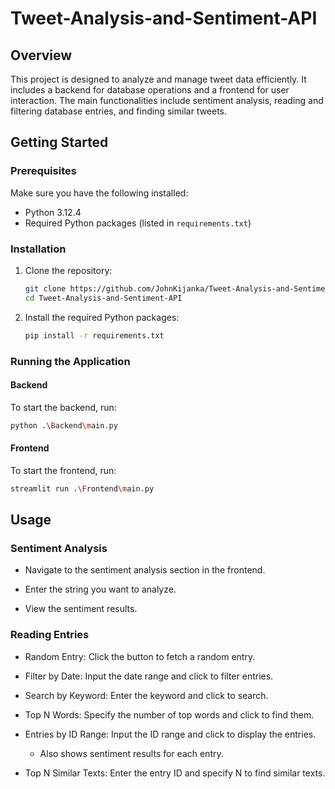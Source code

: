 # Tweet-Analysis-and-Sentiment-API

## Overview

This project is designed to analyze and manage tweet data efficiently. It includes a backend for database operations and a frontend for user interaction. The main functionalities include sentiment analysis, reading and filtering database entries, and finding similar tweets.

## Getting Started

### Prerequisites

Make sure you have the following installed:

- Python 3.12.4
- Required Python packages (listed in `requirements.txt`)

### Installation

1. Clone the repository:

    ```bash
    git clone https://github.com/JohnKijanka/Tweet-Analysis-and-Sentiment-API.git
    cd Tweet-Analysis-and-Sentiment-API
    ```

2. Install the required Python packages:

    ```bash
    pip install -r requirements.txt
    ```

### Running the Application

#### Backend

To start the backend, run:

```bash
python .\Backend\main.py
```

#### Frontend

To start the frontend, run:

```bash
streamlit run .\Frontend\main.py
```

## Usage

### Sentiment Analysis

* Navigate to the sentiment analysis section in the frontend.

* Enter the string you want to analyze.

* View the sentiment results.

### Reading Entries

* Random Entry: Click the button to fetch a random entry.

* Filter by Date: Input the date range and click to filter entries.

* Search by Keyword: Enter the keyword and click to search.

* Top N Words: Specify the number of top words and click to find them.

* Entries by ID Range: Input the ID range and click to display the entries.

  - Also shows sentiment results for each entry.

* Top N Similar Texts: Enter the entry ID and specify N to find similar texts.
